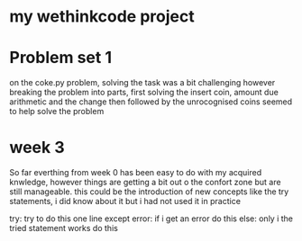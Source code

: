 ﻿# my wethinkcode project
 
# Problem set 1
on the coke.py problem, solving the task was a bit challenging
however breaking the problem into parts, first solving the insert coin, amount due arithmetic and the change
then followed by the unrocognised coins seemed to help solve the problem

# week 3
So far everthing from week 0 has been easy to do with my acquired knwledge, however things are getting a bit out o the confort zone but are still manageable. this could be the introduction of new concepts like the try statements, i did know about it but i had not used it in practice

try: try to do this one line
except error: if i get an error do this
else: only i the tried statement works do this
